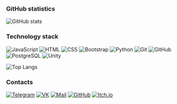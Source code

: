 ### GitHub statistics
![GitHub stats](https://github-readme-stats.vercel.app/api?username=muchunzyan&show_icons=true&hide=prs,issues,contribs&theme=dark)

### Technology stack
![JavaScript](https://img.shields.io/badge/-JavaScript-333?style=for-the-badge&logo=javascript)
![HTML](https://img.shields.io/badge/-HTML-333?style=for-the-badge&logo=html5)
![CSS](https://img.shields.io/badge/-CSS-333?style=for-the-badge&logo=css3&logoColor=blue)
![Bootstrap](https://img.shields.io/badge/-Bootstrap-333?style=for-the-badge&logo=Bootstrap)
![Python](https://img.shields.io/badge/-Python-333?style=for-the-badge&logo=Python)
![Git](https://img.shields.io/badge/-Git-333?style=for-the-badge&logo=Git)
![GitHub](https://img.shields.io/badge/-GitHub-333?style=for-the-badge&logo=GitHub)
![PostgreSQL](https://img.shields.io/badge/-PostgreSQL-333?style=for-the-badge&logo=PostgreSQL)
![Unity](https://img.shields.io/badge/-Unity-333?style=for-the-badge&logo=Unity)

![Top Langs](https://github-readme-stats.vercel.app/api/top-langs/?username=muchunzyan&layout=compact&theme=dark)

### Contacts
[![Telegram](https://img.shields.io/badge/-Telegram-333?style=for-the-badge&logo=telegram&logoColor=27A0D9)](https://t.me/muchunzhyan)
[![VK](https://img.shields.io/badge/-VK-333?style=for-the-badge&logo=Vk&logoColor=27A0D9)](https://vk.com/bifexey)
[![Mail](https://img.shields.io/badge/-Mail-333?style=for-the-badge&logo=gmail&logoColor=FF201C)](mailto:muchunzyan@mail.ru)
[![GitHub](https://img.shields.io/badge/-GitHub-333?style=for-the-badge&logo=GitHub&logoColor=fff)](https://github.com/muchunzyan)
[![Itch.io](https://img.shields.io/badge/-Itch.io-333?style=for-the-badge&logo=itch.io&logoColor=FF2449)](https://iam-games.itch.io/)
